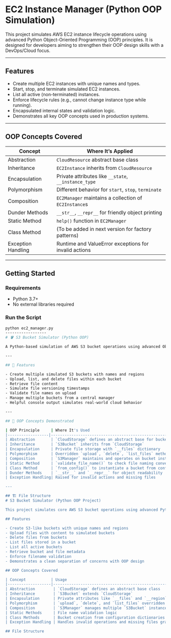 # EC2 Instance Manager (Python OOP Simulation)

This project simulates AWS EC2 instance lifecycle operations using advanced Python Object-Oriented Programming (OOP) principles. It is designed for developers aiming to strengthen their OOP design skills with a DevOps/Cloud focus.

---

## Features

- Create multiple EC2 instances with unique names and types.
- Start, stop, and terminate simulated EC2 instances.
- List all active (non-terminated) instances.
- Enforce lifecycle rules (e.g., cannot change instance type while running).
- Encapsulated internal states and validation logic.
- Demonstrates all key OOP concepts used in production systems.

---

## OOP Concepts Covered

| Concept         | Where It’s Applied                                        |
|------------------|----------------------------------------------------------|
| Abstraction      | `CloudResource` abstract base class                      |
| Inheritance      | `EC2Instance` inherits from `CloudResource`              |
| Encapsulation    | Private attributes like `__state`, `__instance_type`     |
| Polymorphism     | Different behavior for `start`, `stop`, `terminate`      |
| Composition      | `EC2Manager` maintains a collection of `EC2Instance`s    |
| Dunder Methods   | `__str__`, `__repr__` for friendly object printing       |
| Static Method    | `help()` function in `EC2Manager`                        |
| Class Method     | (To be added in next version for factory patterns)       |
| Exception Handling | Runtime and ValueError exceptions for invalid actions |

---

## Getting Started

### Requirements
- Python 3.7+
- No external libraries required

### Run the Script

```bash
python ec2_manager.py
------------------
# 🪣 S3 Bucket Simulator (Python OOP)

A Python-based simulation of AWS S3 bucket operations using advanced Object-Oriented Programming (OOP) principles. This project is ideal for showcasing your OOP skills in a cloud-focused, DevOps-style use case.

---

## 📌 Features

- Create multiple simulated S3 buckets with names and regions
- Upload, list, and delete files within each bucket
- Retrieve file content
- Simulate file versioning timestamps
- Validate file names on upload
- Manage multiple buckets from a central manager
- Helpful console output simulates real-world cloud behavior

---

## 🧠 OOP Concepts Demonstrated

| OOP Principle     | Where It's Used                                         |
|------------------|----------------------------------------------------------|
| Abstraction       | `CloudStorage` defines an abstract base for buckets     |
| Inheritance       | `S3Bucket` inherits from `CloudStorage`                 |
| Encapsulation     | Private file storage with `__files` dictionary          |
| Polymorphism      | Overridden `upload`, `delete`, `list_files` methods     |
| Composition       | `S3Manager` maintains and operates on bucket instances  |
| Static Method     | `validate_file_name()` to check file naming convention  |
| Class Method      | `from_config()` to instantiate a bucket from config     |
| Dunder Methods    | `__str__` and `__repr__` for object readability         |
| Exception Handling| Raised for invalid actions and missing files            |

---

## 🏗️ File Structure
# S3 Bucket Simulator (Python OOP Project)

This project simulates core AWS S3 bucket operations using advanced Python object-oriented programming (OOP) principles. It is designed to demonstrate OOP patterns in a DevOps/Cloud engineering context.

## Features

- Create S3-like buckets with unique names and regions
- Upload files with content to simulated buckets
- Delete files from buckets
- List files stored in a bucket
- List all active buckets
- Retrieve bucket and file metadata
- Enforce filename validation
- Demonstrates a clean separation of concerns with OOP design

## OOP Concepts Covered

| Concept           | Usage                                                        |
|-------------------|--------------------------------------------------------------|
| Abstraction        | `CloudStorage` defines an abstract base class               |
| Inheritance        | `S3Bucket` extends `CloudStorage`                            |
| Encapsulation      | Private attributes like `__files` and `__region`            |
| Polymorphism       | `upload`, `delete`, and `list_files` overridden in subclass |
| Composition        | `S3Manager` manages multiple `S3Bucket` instances           |
| Static Methods     | File name validation logic                                  |
| Class Methods      | Bucket creation from configuration dictionaries             |
| Exception Handling | Handles invalid operations and missing files gracefully     |

## File Structure
